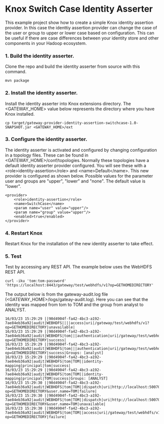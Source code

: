 # Knox Switch Case Identity Asserter
This example project show how to create a simple Knox identity assertion provider.
In this case the identtiy assertion provider can change the case of the user or group to upper or lower case based on configuration.
This can be useful if there are case differences between your identity store and other components in your Hadoop ecosystem.

### 1. Build the identity asserter.
Clone the repo and build the identity asserter from source with this command.

    mvn package

### 2. Install the identity asserter.
Install the identity asserter into Knox extensions directory.
The <GATEWAY_HOME> value below represents the directory where you have Knox installed.

    cp target/gateway-provider-identity-assertion-switchcase-1.0-SNAPSHOT.jar <GATEWAY_HOME>/ext

### 3. Configure the identity asserter.
The identity asserter is activated and configured by changing configuration in a topology files.
These can be found in <GATEWAY_HOME>/conf/topologies.
Normally these topologies have a default identity asserter provider configured.
You will see these with a \<role>identity-assertion\</role> and \<name>Default\</name>.
This new provider is configured as shown below.
Possible values for the parameter user and groups are "upper", "lower" and "none".
The default value is "lower".

    <provider>
        <role>identity-assertion</role>
        <name>SwitchCase</name>
        <param name="user" value="upper"/>
        <param name="group" value="upper"/>
        <enabled>true</enabled>
    </provider>

### 4. Restart Knox
Restart Knox for the installation of the new identity asserter to take effect.

### 5. Test
Test by accessing any REST API.
The example below uses the WebHDFS REST API.

    curl -iku 'tom:tom-password' 'https://localhost:8443/gateway/test/webhdfs/v1?op=GETHOMEDIRECTORY'

The output below is from the gateway-audit.log file (<GATEWAY_HOME>/logs/gateay-audit.log).
Here you can see that the identity was mapped from tom to TOM and the group from analyst to ANALYST.
```
16/03/23 15:29:29 ||90d4904f-fa42-4bc3-a192-7ae84eb36a92|audit|WEBHDFS||||access|uri|/gateway/test/webhdfs/v1?op=GETHOMEDIRECTORY|unavailable|
16/03/23 15:29:29 ||90d4904f-fa42-4bc3-a192-7ae84eb36a92|audit|WEBHDFS|tom|||authentication|uri|/gateway/test/webhdfs/v1?op=GETHOMEDIRECTORY|success|
16/03/23 15:29:29 ||90d4904f-fa42-4bc3-a192-7ae84eb36a92|audit|WEBHDFS|tom|||authentication|uri|/gateway/test/webhdfs/v1?op=GETHOMEDIRECTORY|success|Groups: [analyst]
16/03/23 15:29:29 ||90d4904f-fa42-4bc3-a192-7ae84eb36a92|audit|WEBHDFS|tom|TOM||identity-mapping|principal|tom|success|
16/03/23 15:29:29 ||90d4904f-fa42-4bc3-a192-7ae84eb36a92|audit|WEBHDFS|tom|TOM||identity-mapping|principal|TOM|success|Groups: [ANALYST]
16/03/23 15:29:30 ||90d4904f-fa42-4bc3-a192-7ae84eb36a92|audit|WEBHDFS|tom|TOM||dispatch|uri|http://localhost:50070/webhdfs/v1/?op=GETHOMEDIRECTORY&user.name=TOM|failure|
16/03/23 15:29:30 ||90d4904f-fa42-4bc3-a192-7ae84eb36a92|audit|WEBHDFS|tom|TOM||dispatch|uri|http://localhost:50070/webhdfs/v1/?op=GETHOMEDIRECTORY&user.name=TOM|unavailable|
16/03/23 15:29:30 ||90d4904f-fa42-4bc3-a192-7ae84eb36a92|audit|WEBHDFS|tom|TOM||access|uri|/gateway/test/webhdfs/v1?op=GETHOMEDIRECTORY|failure|
```